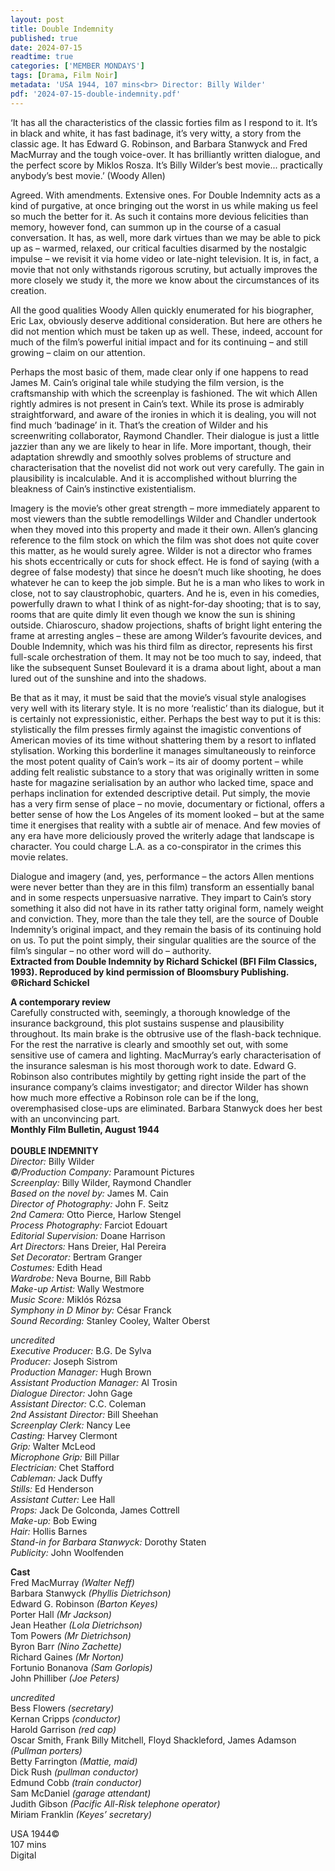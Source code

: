 ```yaml
---
layout: post
title: Double Indemnity
published: true
date: 2024-07-15
readtime: true
categories: ['MEMBER MONDAYS']
tags: [Drama, Film Noir]
metadata: 'USA 1944, 107 mins<br> Director: Billy Wilder'
pdf: '2024-07-15-double-indemnity.pdf'
---
```



‘It has all the characteristics of the classic forties film as I respond to it. It’s in black and white, it has fast badinage, it’s very witty, a story from the classic age. It has Edward G. Robinson, and Barbara Stanwyck and Fred MacMurray and the tough voice-over. It has brilliantly written dialogue, and the perfect score by Miklos Rosza. It’s Billy Wilder’s best movie... practically anybody’s best movie.’  (Woody Allen)

Agreed. With amendments. Extensive ones. For Double Indemnity acts as a kind of purgative, at once bringing out the worst in us while making us feel so much the better for it. As such it contains more devious felicities than memory, however fond, can summon up in the course of a casual conversation. It has, as well, more dark virtues than we may be able to pick up as – warmed, relaxed, our critical faculties disarmed by the nostalgic impulse – we revisit it via home video or late-night television. It is, in fact, a movie that not only withstands rigorous scrutiny, but actually improves the more closely we study it, the more we know about the circumstances of its creation.

All the good qualities Woody Allen quickly enumerated for his biographer, Eric Lax, obviously deserve additional consideration. But here are others he did not mention which must be taken up as well. These, indeed, account for much of the film’s powerful initial impact and for its continuing – and still growing – claim on our attention.

Perhaps the most basic of them, made clear only if one happens to read James M. Cain’s original tale while studying the film version, is the craftsmanship with which the screenplay is fashioned. The wit which Allen rightly admires is not present in Cain’s text. While its prose is admirably straightforward, and aware of the ironies in which it is dealing, you will not find much ‘badinage’ in it. That’s the creation of Wilder and his screenwriting collaborator, Raymond Chandler. Their dialogue is just a little jazzier than any we are likely to hear in life. More important, though, their adaptation shrewdly and smoothly solves problems of structure and characterisation that the novelist did not work out very carefully. The gain in plausibility is incalculable. And it is accomplished without blurring the bleakness of Cain’s instinctive existentialism.

Imagery is the movie’s other great strength – more immediately  apparent to most viewers than the subtle remodellings Wilder and Chandler undertook when they moved into this property and made it their own. Allen’s glancing reference to the film stock on which the film was shot does not quite cover this matter, as he would surely agree. Wilder is not a director who frames his shots eccentrically or cuts for shock effect. He is fond of saying (with a degree of false modesty) that since he doesn’t much like shooting, he does whatever he can to keep the job simple. But he is a man who likes to work in close, not to say claustrophobic, quarters. And he is, even in his comedies, powerfully drawn to what I think of as night-for-day shooting; that is to say, rooms that are quite dimly lit even though we know the sun is shining outside. Chiaroscuro, shadow projections, shafts of bright light entering the frame at arresting angles – these are among Wilder’s favourite devices, and Double Indemnity, which was his third film as director, represents his first full-scale orchestration of them. It may not be too much to say, indeed, that like the subsequent Sunset Boulevard it is a drama about light, about a man lured out of the sunshine and into the shadows.

Be that as it may, it must be said that the movie’s visual style analogises very well with its literary style. It is no more ‘realistic’ than its dialogue, but it is certainly not expressionistic, either. Perhaps the best way to put it is this: stylistically the film presses firmly against the imagistic conventions of American movies of its time without shattering them by a resort to inflated stylisation. Working this borderline it manages simultaneously to reinforce the most potent quality of Cain’s work – its air of doomy portent – while adding felt realistic substance to a story that was originally written in some haste for magazine serialisation by an author who lacked time, space and perhaps inclination for extended descriptive detail. Put simply, the movie has a very firm sense of place – no movie, documentary or fictional, offers a better sense of how the Los Angeles of its moment looked – but at the same time it energises that reality with a subtle air of menace. And few movies of any era have more deliciously proved the writerly adage that landscape is character. You could charge L.A. as a co-conspirator in the crimes this movie relates.

Dialogue and imagery (and, yes, performance – the actors Allen mentions were never better than they are in this film) transform an essentially banal and in some respects unpersuasive narrative. They impart to Cain’s story something it also did not have in its rather tatty original form, namely weight and conviction. They, more than the tale they tell, are the source of Double Indemnity’s original impact, and they remain the basis of its continuing hold on us. To put the point simply, their singular qualities are the source of the film’s singular – no other word will do – authority.  
**Extracted from Double Indemnity by Richard Schickel (BFI Film Classics, 1993). Reproduced by kind permission of Bloomsbury Publishing. ©Richard Schickel**  

**A contemporary review**  
Carefully constructed with, seemingly, a thorough knowledge of the insurance background, this plot sustains suspense and plausibility throughout. Its main brake is the obtrusive use of the flash-back technique. For the rest the narrative is clearly and smoothly set out, with some sensitive use of camera and lighting. MacMurray’s early characterisation of the insurance salesman is his most thorough work to date. Edward G. Robinson also contributes mightily by getting right inside the part of the insurance company’s claims investigator; and director Wilder has shown how much more effective a Robinson role can be if the long, overemphasised close-ups are eliminated. Barbara Stanwyck does her best with an unconvincing part.  
**Monthly Film Bulletin, August 1944**  
<br>
**DOUBLE INDEMNITY**  
_Director:_ Billy Wilder  
_©/Production Company:_ Paramount Pictures  
_Screenplay:_ Billy Wilder, Raymond Chandler  
_Based on the novel by:_ James M. Cain  
_Director of Photography:_ John F. Seitz  
_2nd Camera:_ Otto Pierce, Harlow Stengel  
_Process Photography:_ Farciot Edouart  
_Editorial Supervision:_ Doane Harrison  
_Art Directors:_ Hans Dreier, Hal Pereira  
_Set Decorator:_ Bertram Granger  
_Costumes:_ Edith Head  
_Wardrobe:_ Neva Bourne, Bill Rabb  
_Make-up Artist:_ Wally Westmore  
_Music Score:_ Miklós Rózsa  
_Symphony in D Minor by:_ César Franck  
_Sound Recording:_ Stanley Cooley, Walter Oberst  

_uncredited_  
_Executive Producer:_ B.G. De Sylva  
_Producer:_ Joseph Sistrom  
_Production Manager:_ Hugh Brown  
_Assistant Production Manager:_ Al Trosin  
_Dialogue Director:_ John Gage  
_Assistant Director:_ C.C. Coleman  
_2nd Assistant Director:_ Bill Sheehan  
_Screenplay Clerk:_ Nancy Lee  
_Casting:_ Harvey Clermont  
_Grip:_ Walter McLeod  
_Microphone Grip:_ Bill Pillar  
_Electrician:_ Chet Stafford  
_Cableman:_ Jack Duffy  
_Stills:_ Ed Henderson  
_Assistant Cutter:_ Lee Hall  
_Props:_ Jack De Golconda, James Cottrell  
_Make-up:_ Bob Ewing  
_Hair:_ Hollis Barnes  
_Stand-in for Barbara Stanwyck:_ Dorothy Staten  
_Publicity:_ John Woolfenden  
  

**Cast**  
Fred MacMurray _(Walter Neff)_  
Barbara Stanwyck _(Phyllis Dietrichson)_  
Edward G. Robinson _(Barton Keyes)_  
Porter Hall _(Mr Jackson)_  
Jean Heather _(Lola Dietrichson)_  
Tom Powers _(Mr Dietrichson)_  
Byron Barr _(Nino Zachette)_  
Richard Gaines _(Mr Norton)_  
Fortunio Bonanova _(Sam Gorlopis)_  
John Philliber _(Joe Peters)_  

_uncredited_  
Bess Flowers _(secretary)_  
Kernan Cripps _(conductor)_  
Harold Garrison _(red cap)_  
Oscar Smith, Frank Billy Mitchell, Floyd Shackleford, James Adamson _(Pullman porters)_  
Betty Farrington _(Mattie, maid)_  
Dick Rush _(pullman conductor)_  
Edmund Cobb _(train conductor)_  
Sam McDaniel _(garage attendant)_  
Judith Gibson _(Pacific All-Risk telephone operator)_  
Miriam Franklin _(Keyes’ secretary)_  


USA 1944©  
107 mins  
Digital  
<!--stackedit_data:
eyJoaXN0b3J5IjpbNDA1MDU0MDE5LDIwMjA2NTQwOTEsMTUyND
AwNzE5N119
-->